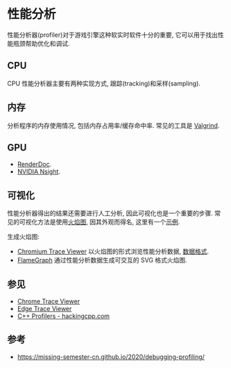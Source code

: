 # 性能分析

性能分析器(profiler)对于游戏引擎这种软实时软件十分的重要, 它可以用于找出性能瓶颈帮助优化和调试.  

## CPU

CPU 性能分析器主要有两种实现方式, 跟踪(tracking)和采样(sampling).  

## 内存

分析程序的内存使用情况, 包括内存占用率/缓存命中率. 常见的工具是 [Valgrind](https://valgrind.org/).  

## GPU

- [RenderDoc](https://renderdoc.org/).
- [NVIDIA Nsight](https://developer.nvidia.com/nsight-visual-studio-edition).

## 可视化

性能分析器得出的结果还需要进行人工分析, 因此可视化也是一个重要的步骤. 常见的可视化方法是使用[火焰图](https://www.brendangregg.com/flamegraphs.html), 因其外观而得名, 这里有一个[示例](https://www.brendangregg.com/FlameGraphs/cpu-mysql-updated.svg).  

生成火焰图:  

- [Chromium Trace Viewer](https://www.chromium.org/developers/how-tos/trace-event-profiling-tool/) 以火焰图的形式浏览性能分析数据, [数据格式](https://docs.google.com/document/d/1CvAClvFfyA5R-PhYUmn5OOQtYMH4h6I0nSsKchNAySU/preview).
- [FlameGraph](https://github.com/brendangregg/FlameGraph) 通过性能分析数据生成可交互的 SVG 格式火焰图.

## 参见

- [Chrome Trace Viewer](about:tracing)
- [Edge Trace Viewer](edge://tracing/)
- [C++ Profilers - hackingcpp.com](https://hackingcpp.com/cpp/tools/profilers.html)

## 参考

- <https://missing-semester-cn.github.io/2020/debugging-profiling/>

